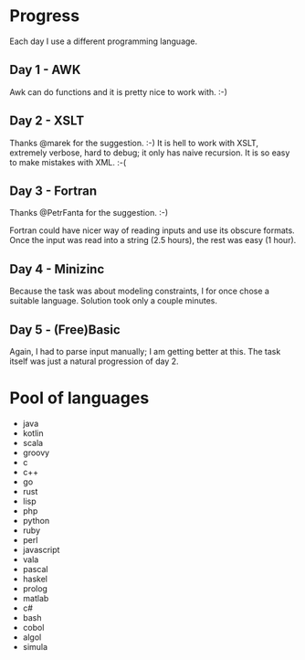 # Progress

Each day I use a different programming language.

## Day 1 - AWK

Awk can do functions and it is pretty nice to work with. :-)

## Day 2 - XSLT

Thanks @marek for the suggestion. :-)
It is hell to work with XSLT, extremely verbose, hard to debug; it only has naive recursion.
It is so easy to make mistakes with XML. :-(

## Day 3 - Fortran

Thanks @PetrFanta for the suggestion. :-)

Fortran could have nicer way of reading inputs and use its obscure formats.
Once the input was read into a string (2.5 hours), the rest was easy (1 hour).

## Day 4 - Minizinc

Because the task was about modeling constraints, I for once chose a suitable language.
Solution took only a couple minutes.

## Day 5 - (Free)Basic

Again, I had to parse input manually; I am getting better at this.
The task itself was just a natural progression of day 2.

# Pool of languages
* java
* kotlin
* scala
* groovy
* c
* c++
* go
* rust
* lisp
* php
* python
* ruby
* perl
* javascript
* vala
* pascal
* haskel
* prolog
* matlab
* c#
* bash
* cobol
* algol
* simula
